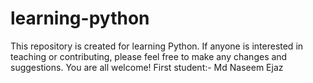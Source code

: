 # learning-python
This repository is created for learning Python. If anyone is interested in teaching or contributing, please feel free to make any changes and suggestions. You are all welcome!
First student:- Md Naseem Ejaz
